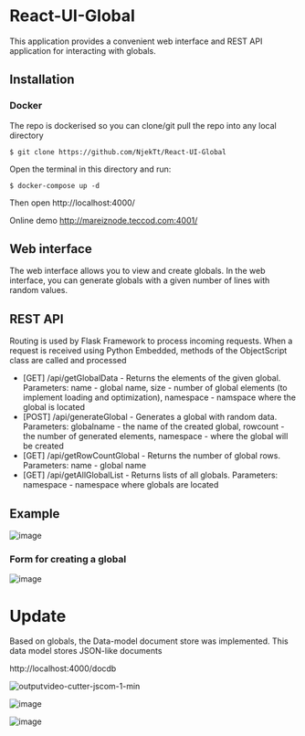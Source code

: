 # React-UI-Global

This application provides a convenient web interface and REST API application for interacting with globals.

## Installation

### Docker

The repo is dockerised so you can clone/git pull the repo into any local directory

```
$ git clone https://github.com/NjekTt/React-UI-Global
```

Open the terminal in this directory and run:

```
$ docker-compose up -d
```

Then open http://localhost:4000/

Online demo http://mareiznode.teccod.com:4001/

## Web interface

The web interface allows you to view and create globals. In the web interface, you can generate globals with a given number of lines with random values.

## REST API

Routing is used by Flask Framework to process incoming requests. When a request is received using Python Embedded, methods of the ObjectScript class are called and processed

-   [GET] /api/getGlobalData - Returns the elements of the given global. Parameters: name - global name, size - number of global elements (to implement loading and optimization), namespace - namspace where the global is located
-   [POST] /api/generateGlobal - Generates a global with random data. Parameters: globalname - the name of the created global, rowcount - the number of generated elements, namespace - where the global will be created
-   [GET] /api/getRowCountGlobal - Returns the number of global rows. Parameters: name - global name
-   [GET] /api/getAllGlobalList - Returns lists of all globals. Parameters: namespace - namespace where globals are located

## Example

![image](https://user-images.githubusercontent.com/47400570/161452661-6aae3830-468b-415a-b9d1-fa21a68557ef.png)

### Form for creating a global

![image](https://user-images.githubusercontent.com/47400570/161452651-52cc3fd0-b324-4257-9331-4747f3c37ec3.png)

# Update

Based on globals, the Data-model document store was implemented. This data model stores JSON-like documents

http://localhost:4000/docdb

![outputvideo-cutter-jscom-1-min](https://user-images.githubusercontent.com/47400570/162485792-fa08db62-d383-4f9a-a971-cd18e2a7d91f.gif)

![image](https://user-images.githubusercontent.com/47400570/162485717-bbe7316e-5274-41ff-b7d8-e23a86a4bacc.png)

![image](https://user-images.githubusercontent.com/47400570/162482862-e2a6dcb6-1d10-4a57-b3e5-1dd29a5a060c.png)
